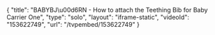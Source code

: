 {
    "title": "BABYBJ\u00d6RN - How to attach the Teething Bib for Baby Carrier One",
    "type": "solo",
    "layout": "iframe-static",
    "videoId": "153622749",
    "url": "\/tvpembed\/153622749"
}